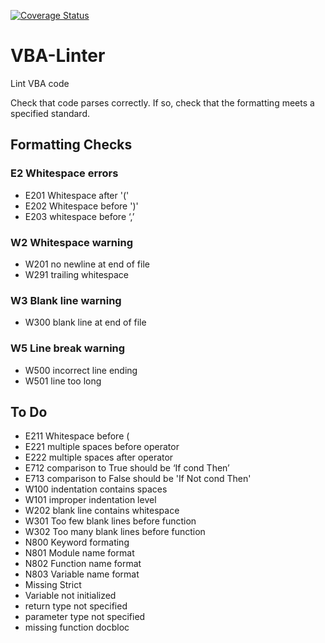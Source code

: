 [![Coverage Status](https://coveralls.io/repos/github/Beakerboy/VBA-Linter/badge.svg?branch=main)](https://coveralls.io/github/Beakerboy/VBA-Linter?branch=main)
# VBA-Linter
Lint VBA code

Check that code parses correctly. If so, check that the formatting meets a specified standard.

## Formatting Checks

### E2 Whitespace errors
* E201 Whitespace after '('
* E202 Whitespace before ')'
* E203 whitespace before ‘,’

### W2 Whitespace warning
* W201 no newline at end of file
* W291 trailing whitespace

### W3 Blank line warning
* W300 blank line at end of file

### W5 Line break warning
* W500 incorrect line ending
* W501 line too long

## To Do
* E211 Whitespace before (
* E221 multiple spaces before operator
* E222 multiple spaces after operator
* E712 comparison to True should be ‘If cond Then’
* E713 comparison to False should be 'If Not cond Then'
* W100 indentation contains spaces
* W101 improper indentation level
* W202 blank line contains whitespace
* W301 Too few blank lines before function
* W302 Too many blank lines before function
* N800 Keyword formating
* N801 Module name format
* N802 Function name format
* N803 Variable name format
* Missing Strict
* Variable not initialized
* return type not specified
* parameter type not specified
* missing function docbloc
